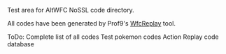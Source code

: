 Test area for AltWFC NoSSL code directory.

All codes have been generated by Prof9's [WfcReplay](https://github.com/Prof9/WfcReplay) tool.

ToDo:
Complete list of all codes
Test pokemon codes
Action Replay code database
